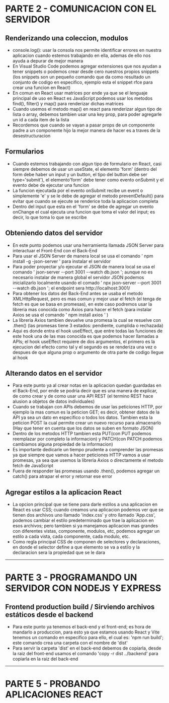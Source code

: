 # PARTE 2 - COMUNICACION CON EL SERVIDOR

## Renderizando una coleccion, modulos
- console.log(): usar la consola nos permite identificar errores en nuestra aplicacion cuando estemos trabajando en ella, ademas de ello nos ayuda a depurar de mejor manera
- En Visual Studio Code podemos agregar extensiones que nos ayudan a tener snippets o podemos crear desde cero nuestros propios snippets (los snippets son un pequeño comando que da como resultado un conjunto de codigo en especifico, ejemplo esta el snippet rfce para crear una funcion en React)
- En comun en React usar matrices por ende ya que se el lenguaje principal de uso en React es JavaScript podemos usar los metodos find(), filter() y map() para renderizar dichas matrices
- Cuando usemos el metodo map() en react para renderizar algun tipo de lista o array, debemos tambien usar una key prop, para poder agregarle un id a cada item de la lista
- Recordemos que cuando se vayan a pasar props de un componente padre a un componente hijo la mejor manera de hacer es a traves de la desestructuracion

## Formularios
- Cuando estemos trabajando con algun tipo de formulario en React, casi siempre debemos de usar un useState, el elemento 'form' (dentro del form debe haber un input y un button, el tipo del button debe ser type='submit'), el elemento'form' debe tener como evento onSubmit y el evento debe de ejecutar una funcion
- La funcion ejecutada por el evento onSubmit recibe un event o simplemente 'e' y se le debe de agregar el metodo preventDefault() para evitar que cuando se ejecute se renderice toda la aplicacion completa
- Dentro del input que esta en el 'form' se debe de agregar un evento onChange el cual ejecuta una funcion que toma el valor del input; es decir, lo que toma lo que se escribe 

## Obteniendo datos del servidor
- En este punto podemos usar una herramienta llamada JSON Server para interactuar el Front-End con el Back-End
- Para usar el JSON Server de manera local se usa el comando ' npm install -g -json-server ' para instalar el servidor
- Para poder proyectar y/o ejecutar el JSON de manera local se usa el comando ' json-server --port 3001 --watch db.json '; aunque no es necesario instalar de manera global el servidor JSON podemos inicializarlo localmente usando el comado ' npx json-server --port 3001 --watch db.json '; el endpoint sera http://localhost:3001/
- Para obtener los datos del Back-End antes se usaba el metodo XMLHttpRequest, pero es mas comun y mejor usar el fetch (el tenga de fetch es que se basa en promesas), en este caso podremos usar la libreria mas conocida como Axios para hacer el fetch (para instalar Axios se usa el comando  ' npm install axios ' )
- La libreria Axios tambien devuelve una promesa la cual se resuelve con .then() (las promesas tiene 3 estados: pendiente, cumplida o rechazada)
- Aqui es donde entra el hook useEffect, que entre todas las funciones de este hook una de las mas conocida es que podemos hacer llamadas a APIs; el hook useEffect requiere de dos argumentos, el primero es la ejecucion del efecto como tal y el segundo es se renderiza una vez o despues de que alguna prop o argumento de otra parte de codigo llegue al hook

## Alterando datos en el servidor 
- Para este punto ya al crear notas en la aplicacion quedan guardadas en el Back-End, por ende se podria decir que es una manera de explicar, de como crear y de como usar una API REST (el termino REST hace alusion a objetos de datos individuales)
- Cuando se trabajan con APIs debemos de usar las peticiones HTTP, por ejemplo la mas comun es la peticion GET; es decir, obtener datos de la API ya sea un dato en especifico o todos los datos. Tambien esta la peticion POST la cual permite crear un nuevo recurso para almacenarlo (Hay que tener en cuenta que los datos se suben en formato JSON)
- Dentro de los metodos HTTP tambien esta PUT(con PUT podemos reemplazar por completo la informacion) y PATCH(con PATCH podemos cambiamos alguna propiedad de la informacion)
- Es importante dedicarle un tiempo prudente a comprender las promesas ya que siempre que vamos a hacer peticiones HTTP vamos a usar promesas, ya sea que usemos la libreria Axios o directamente el metodo fetch de JavaScript
- Fuera de responder las promesas usando .then(), podemos agregar un catch() para atrapar el error y retornar ese error

## Agregar estilos a la aplicacion React
- La opcion principal que se tiene para darle estilos a una aplicacion en React es usar CSS; cuando creamos una aplicacion podemos ver que se tienen dos archivos uno llamado 'index.css' y otro llamado 'App.css', podemos cambiar el estilo predeterminado que trae la aplicacion en esos archivos; pero tambien si ya manejamos aplicacion mas grandes con diferentes vistas, componente, modulos, etc, podemos agregar un estilo a cada vista, cada componente, cada modulo, etc.
- Como regla principal CSS de componen de selectores y declaraciones, en donde el selector define a que elemento se va a estilo y la declaracion sera la propiedad que se le dara

---

# PARTE 3 - PROGRAMANDO UN SERVIDOR CON NODEJS Y EXPRESS

## Frontend production build / Sirviendo archivos estáticos desde el backend
- Para este punto ya tenemos el back-end y el front-end; es hora de mandarlo a produccion, para esto ya que estamos usando React y Vite tenemos un comando en especifico para ello, el cual es: 'npm run build'; este comando crea una carpeta con el nombre de 'dist'
- Para servir la carpeta 'dist' en el back-end debemos de copiarla, desde la raiz del front-end usamos el comando 'copy -r dist ../backend' para copiarla en la raiz del back-end

---

# PARTE 5 - PROBANDO APLICACIONES REACT
